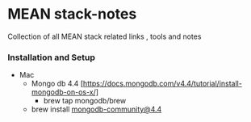 # MEAN stack-notes
Collection of all MEAN stack related links , tools and notes 

### Installation and Setup
+ Mac
	+ Mongo db 4.4  [https://docs.mongodb.com/v4.4/tutorial/install-mongodb-on-os-x/] 
	  + brew tap mongodb/brew 
    + brew install mongodb-community@4.4
